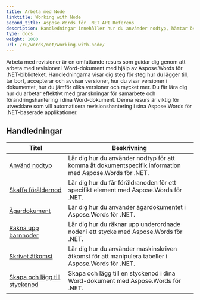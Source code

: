 ```yaml
---
title: Arbeta med Node
linktitle: Working with Node
second_title: Aspose.Words för .NET API Referens
description: Handledningar innehåller hur du använder nodtyp, hämtar överordnad nod, ägardokument, rekursiv alla noder, korsar alla noder, räknar upp underordnade noder och skapar styckenoder i Word-dokument med Aspose.Words för .NET.
type: docs
weight: 1000
url: /ru/words/net/working-with-node/
---
```

Arbeta med revisioner är en omfattande resurs som guidar dig genom att arbeta med revisioner i Word-dokument med hjälp av Aspose.Words för .NET-biblioteket. Handledningarna visar dig steg för steg hur du lägger till, tar bort, accepterar och avvisar versioner, hur du visar versioner i dokumentet, hur du jämför olika versioner och mycket mer. Du får lära dig hur du arbetar effektivt med granskningar för samarbete och förändringshantering i dina Word-dokument. Denna resurs är viktig för utvecklare som vill automatisera revisionshantering i sina Aspose.Words för .NET-baserade applikationer.

 ## Handledningar
| Titel | Beskrivning |
| --- | --- |
| [Använd nodtyp](./use-node-type/) | Lär dig hur du använder nodtyp för att komma åt dokumentspecifik information med Aspose.Words för .NET. |
| [Skaffa föräldernod](./get-parent-node/) | Lär dig hur du får föräldranoden för ett specifikt element med Aspose.Words för .NET. |
| [Ägardokument](./owner-document/) | Lär dig hur du använder ägardokumentet i Aspose.Words för .NET. |
| [Räkna upp barnnoder](./enumerate-child-nodes/) | Lär dig hur du räknar upp underordnade noder i ett stycke med Aspose.Words för .NET. |
| [Skrivet åtkomst](./typed-access/) | Lär dig hur du använder maskinskriven åtkomst för att manipulera tabeller i Aspose.Words för .NET. |
| [Skapa och lägg till styckenod](./create-and-add-paragraph-node/) | Skapa och lägg till en styckenod i dina Word-dokument med Aspose.Words för .NET. |